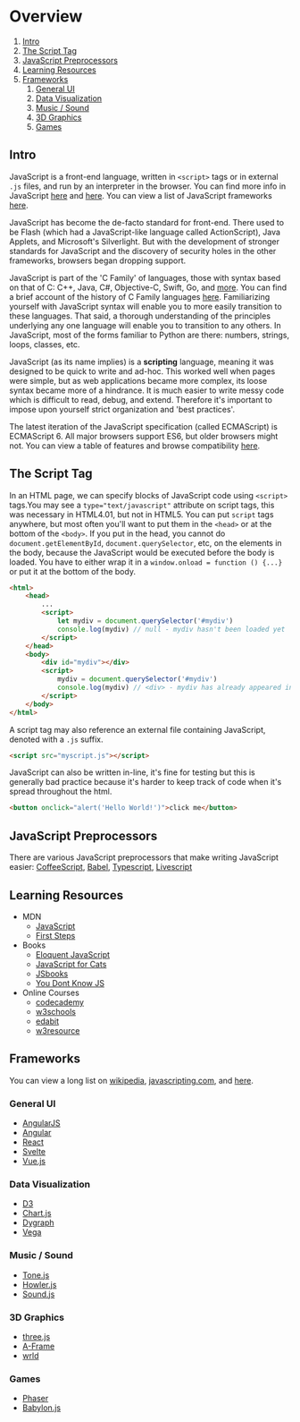 
# Overview

1. [Intro](#intro)
2. [The Script Tag](#the-script-tag)
3. [JavaScript Preprocessors](#javascript-preprocessors)
4. [Learning Resources](#learning-resources)
5. [Frameworks](#frameworks)
   1. [General UI](#general-ui)
   2. [Data Visualization](#data-visualization)
   3. [Music / Sound](#music--sound)
   4. [3D Graphics](#3d-graphics)
   5. [Games](#games)

## Intro

JavaScript is a front-end language, written in `<script>` tags or in external `.js` files, and run by an interpreter in the browser. You can find more info in JavaScript [here](https://developer.mozilla.org/en-US/docs/Web/JavaScript/Guide) and [here](https://www.w3schools.com/js/default.asp). You can view a list of JavaScript frameworks [here]().

JavaScript has become the de-facto standard for front-end. There used to be Flash (which had a JavaScript-like language called ActionScript), Java Applets, and Microsoft's Silverlight. But with the development of stronger standards for JavaScript and the discovery of security holes in the other frameworks, browsers began dropping support.

JavaScript is part of the 'C Family' of languages, those with syntax based on that of C: C++, Java, C#, Objective-C, Swift, Go, and [more](https://en.wikipedia.org/wiki/List_of_C-family_programming_languages). You can find a brief account of the history of C Family languages [here](https://softwareengineering.stackexchange.com/questions/135544/why-are-several-popular-programming-languages-influenced-by-c). Familiarizing yourself with JavaScript syntax will enable you to more easily transition to these languages. That said, a thorough understanding of the principles underlying any one language will enable you to transition to any others. In JavaScript, most of the forms familiar to Python are there: numbers, strings, loops, classes, etc.

JavaScript (as its name implies) is a **scripting** language, meaning it was designed to be quick to write and ad-hoc. This worked well when pages were simple, but as web applications became more complex, its loose syntax became more of a hindrance. It is much easier to write messy code which is difficult to read, debug, and extend. Therefore it's important to impose upon yourself strict organization and 'best practices'.

The latest iteration of the JavaScript specification (called ECMAScript) is ECMAScript 6. All major browsers support ES6, but older browsers might not. You can view a table of features and browse compatibility [here](https://kangax.github.io/compat-table/es6/).


## The Script Tag

In an HTML page, we can specify blocks of JavaScript code using `<script>` tags.You may see a `type="text/javascript"` attribute on script tags, this was necessary in HTML4.01, but not in HTML5. You can put `script` tags anywhere, but most often you'll want to put them in the `<head>` or at the bottom of the `<body>`. If you put in the head, you cannot do `document.getElementById`, `document.querySelector`, etc, on the elements in the body, because the JavaScript would be executed before the body is loaded. You have to either wrap it in a `window.onload = function () {...}` or put it at the bottom of the body.

```html
<html>
    <head>
        ...
        <script>
            let mydiv = document.querySelector('#mydiv')
            console.log(mydiv) // null - mydiv hasn't been loaded yet
        </script>
    </head>
    <body>
        <div id="mydiv"></div>
        <script>
            mydiv = document.querySelector('#mydiv')
            console.log(mydiv) // <div> - mydiv has already appeared in the page
        </script>
    </body>
</html>
```

A script tag may also reference an external file containing JavaScript, denoted with a `.js` suffix.

```html
<script src="myscript.js"></script>
```

JavaScript can also be written in-line, it's fine for testing but this is generally bad practice because it's harder to keep track of code when it's spread throughout the html.

```html
<button onclick="alert('Hello World!')">click me</button>
```

## JavaScript Preprocessors

There are various JavaScript preprocessors that make writing JavaScript easier: [CoffeeScript](http://coffeescript.org/), [Babel](https://babeljs.io/), [Typescript](https://www.typescriptlang.org/), [Livescript](http://livescript.net/)




## Learning Resources


- MDN
  - [JavaScript](https://developer.mozilla.org/en-US/docs/Web/JavaScript)
  - [First Steps](https://developer.mozilla.org/en-US/docs/Learn/JavaScript/First_steps)
- Books
  - [Eloquent JavaScript](https://eloquentjavascript.net/)
  - [JavaScript for Cats](http://jsforcats.com/)
  - [JSbooks](https://jsbooks.revolunet.com/)
  - [You Dont Know JS](https://github.com/getify/You-Dont-Know-JS)
- Online Courses
  - [codecademy](https://www.codecademy.com/learn/introduction-to-javascript)
  - [w3schools](https://www.w3schools.com/js/js_exercises.asp)
  - [edabit](https://edabit.com/challenges/javascript)
  - [w3resource](https://www.w3resource.com/javascript-exercises/)

## Frameworks

You can view a long list on [wikipedia](https://en.wikipedia.org/wiki/List_of_JavaScript_libraries), [javascripting.com](https://www.javascripting.com/), and [here](https://github.com/collections/front-end-javascript-frameworks).

### General UI

- [AngularJS](https://angularjs.org/)
- [Angular](https://angular.io/)
- [React](https://facebook.github.io/react/)
- [Svelte](https://svelte.dev)
- [Vue.js](https://vuejs.org/)

### Data Visualization

- [D3](https://d3js.org/)
- [Chart.js](http://www.chartjs.org/)
- [Dygraph](http://dygraphs.com/)
- [Vega](https://vega.github.io/vega/)


### Music / Sound

- [Tone.js](https://tonejs.github.io/)
- [Howler.js](https://howlerjs.com/)
- [Sound.js](https://createjs.com/soundjs)


### 3D Graphics

- [three.js](https://threejs.org/)
- [A-Frame](https://aframe.io/)
- [wrld](https://www.wrld3d.com/)

### Games

- [Phaser](https://phaser.io/)
- [Babylon.js](http://www.babylonjs.com/)
